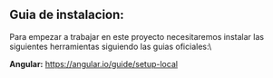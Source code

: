 ## Guia de instalacion:

Para empezar a trabajar en este proyecto necesitaremos instalar las siguientes herramientas siguiendo las guias oficiales:\

**Angular:** <https://angular.io/guide/setup-local>
